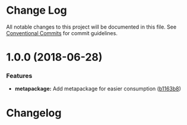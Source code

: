 # Change Log

All notable changes to this project will be documented in this file.
See [Conventional Commits](https://conventionalcommits.org) for commit guidelines.

<a name="1.0.0"></a>
# 1.0.0 (2018-06-28)


### Features

* **metapackage:** Add metapackage for easier consumption ([b1163b8](https://github.com/Profiscience/knockout-contrib/commit/b1163b8))




# Changelog
